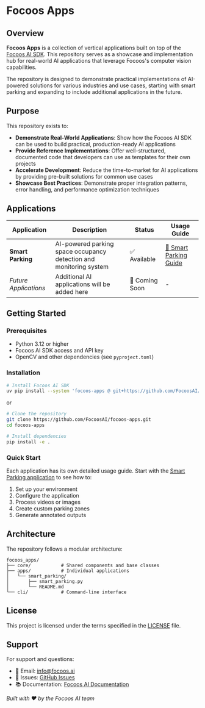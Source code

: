 # Focoos Apps

## Overview

**Focoos Apps** is a collection of vertical applications built on top of the [Focoos AI SDK](https://github.com/FocoosAI/focoos). This repository serves as a showcase and implementation hub for real-world AI applications that leverage Focoos's computer vision capabilities.

The repository is designed to demonstrate practical implementations of AI-powered solutions for various industries and use cases, starting with smart parking and expanding to include additional applications in the future.

## Purpose

This repository exists to:

- **Demonstrate Real-World Applications**: Show how the Focoos AI SDK can be used to build practical, production-ready AI applications
- **Provide Reference Implementations**: Offer well-structured, documented code that developers can use as templates for their own projects
- **Accelerate Development**: Reduce the time-to-market for AI applications by providing pre-built solutions for common use cases
- **Showcase Best Practices**: Demonstrate proper integration patterns, error handling, and performance optimization techniques

## Applications

| Application | Description | Status | Usage Guide |
|-------------|-------------|--------|-------------|
| **Smart Parking** | AI-powered parking space occupancy detection and monitoring system | ✅ Available | [📖 Smart Parking Guide](focoos_apps/apps/smart_parking/README.md) |
| *Future Applications* | Additional AI applications will be added here | 🚧 Coming Soon | - |

## Getting Started

### Prerequisites

- Python 3.12 or higher
- Focoos AI SDK access and API key
- OpenCV and other dependencies (see `pyproject.toml`)

### Installation

```bash
# Install Focoos AI SDK
uv pip install --system 'focoos-apps @ git+https://github.com/FocoosAI/focoos-apps.git'
```

or

```bash
# Clone the repository
git clone https://github.com/FocoosAI/focoos-apps.git
cd focoos-apps

# Install dependencies
pip install -e .
```

### Quick Start

Each application has its own detailed usage guide. Start with the [Smart Parking application](focoos_apps/apps/smart_parking/README.md) to see how to:

1. Set up your environment
2. Configure the application
3. Process videos or images
4. Create custom parking zones
5. Generate annotated outputs

## Architecture

The repository follows a modular architecture:

```
focoos_apps/
├── core/           # Shared components and base classes
├── apps/           # Individual applications
│   └── smart_parking/
│       ├── smart_parking.py
│       └── README.md
└── cli/            # Command-line interface
```

## License

This project is licensed under the terms specified in the [LICENSE](LICENSE) file.

## Support

For support and questions:

- 📧 Email: info@focoos.ai
- 🐛 Issues: [GitHub Issues](https://github.com/FocoosAI/focoos-apps/issues)
- 📚 Documentation: [Focoos AI Documentation](https://docs.focoos.ai)

*Built with ❤️ by the Focoos AI team*
